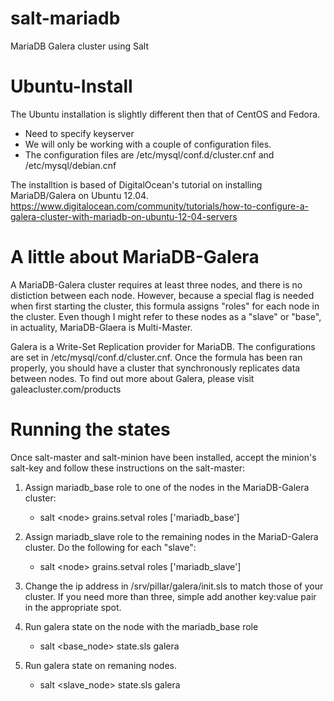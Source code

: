 salt-mariadb
============

MariaDB Galera cluster using Salt


Ubuntu-Install
============

The Ubuntu installation is slightly different then that of CentOS and Fedora. 
* Need to specify keyserver
* We will only be working with a couple of configuration files.
* The configuration files are /etc/mysql/conf.d/cluster.cnf and /etc/mysql/debian.cnf

The installtion is based of DigitalOcean's tutorial on installing MariaDB/Galera on Ubuntu 12.04. 
https://www.digitalocean.com/community/tutorials/how-to-configure-a-galera-cluster-with-mariadb-on-ubuntu-12-04-servers


A little about MariaDB-Galera
===========

A MariaDB-Galera cluster requires at least three nodes, and there is no distiction between each node. However, because a special flag is needed when first starting the cluster, this formula assigns "roles" for each node in the cluster. Even though I might refer to these nodes as a "slave" or "base", in actuality, MariaDB-Glaera is Multi-Master.

Galera is a Write-Set Replication provider for MariaDB. The configurations are set in /etc/mysql/conf.d/cluster.cnf. Once the formula has been ran properly, you should have a cluster that synchronously replicates data between nodes. To find out more about Galera, please visit galeacluster.com/products

Running the states
============

Once salt-master and salt-minion have been installed, accept the minion's salt-key and follow these instructions on the salt-master: 

1. Assign mariadb_base role to one of the nodes in the MariaDB-Galera cluster: 
	* salt \<node\> grains.setval roles ['mariadb_base']
2. Assign mariadb_slave role to the remaining nodes in the MariaD-Galera cluster. Do the following for each "slave": 
	* salt \<node\> grains.setval roles ['mariadb_slave']
3. Change the ip address in /srv/pillar/galera/init.sls to match those of your cluster. If you need more than three, simple add another key:value pair in the appropriate spot. 

4. Run galera state on the node with the mariadb_base role
	* salt \<base_node\> state.sls galera

5. Run galera state on remaning nodes. 
	* salt \<slave_node\> state.sls galera 


